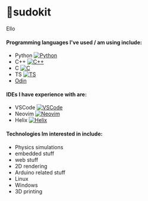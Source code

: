 # 👋sudokit

Ello <br>
#### Programming languages I've used / am using include:
* Python [![Python](https://img.shields.io/badge/Python-yellow?style=flat-square&logo=Python)](https://www.python.org/)
* C++ [![C++](https://img.shields.io/badge/C++-blue?style=flat-square&logo=C++)](https://isocpp.org/)
* C [![C](https://img.shields.io/badge/C-gray?style=flat-square&logo=C)](https://en.wikipedia.org/wiki/C_(programming_language))
* TS [![TS](https://shields.io/badge/TypeScript-3178C6?logo=TypeScript&logoColor=FFF&style=flat-square)](https://en.wikipedia.org/wiki/TypeScript)
* [Odin](https://odin-lang.org/)

#### IDEs I have experience with are: 
* VSCode [![VSCode](https://img.shields.io/badge/VisualStudioCode-blue?style=flat-square&logo=VisualStudioCode)](https://code.visualstudio.com/)
* Neovim [![Neovim](https://img.shields.io/badge/Neovim-brightgreen?style=flat-square&logo=Neovim)](https://neovim.io/)
* Helix [![Helix](https://img.shields.io/badge/Helix-purple?style=flat-square&logo=Helix)](https://helix-editor.com/)

#### Technologies Im interested in include:
* Physics simulations
* embedded stuff
* web stuff
* 2D rendering
* Arduino related stuff
* Linux
* Windows 
* 3D printing
